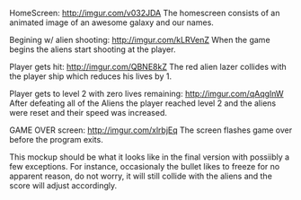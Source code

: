 
HomeScreen:
http://imgur.com/v032JDA
The homescreen consists of an animated image of an awesome galaxy and our names.

Begining w/ alien shooting:
http://imgur.com/kLRVenZ
When the game begins the aliens start shooting at the player.

Player gets hit:
http://imgur.com/QBNE8kZ
The red alien lazer collides with the player ship which reduces his lives by 1.

Player gets to level 2 with zero lives remaining:
http://imgur.com/qAqgInW
After defeating all of the Aliens the player reached level 2 and the aliens were reset and their speed was increased.

GAME OVER screen:
http://imgur.com/xlrbjEq
The screen flashes game over before the program exits.

This mockup should be what it looks like in the final version with possiibly a few exceptions. For instance, occasionaly the bullet likes to freeze for no apparent reason, do not worry, it will still collide with the aliens and the score will adjust accordingly.

